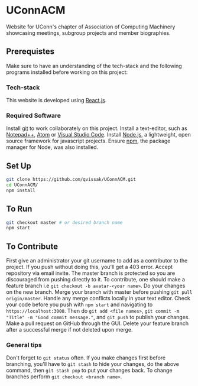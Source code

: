 # UConnACM
Website for UConn's chapter of Association of Computing Machinery showcasing meetings, subgroup projects and member biographies.  

## Prerequistes 
Make sure to have an understanding of the tech-stack and the following programs installed before working on this project:

### Tech-stack
This website is developed using [React.js](https://reactjs.org/).

### Required Software
Install [git](https://git-scm.com/) to work collaborately on this project. 
Install a text-editor, such as [Notepad++](https://notepad-plus-plus.org/download/), [Atom](https://atom.io/) or [Visual Studio Code](https://www.visualstudio.com/downloads/).
Install [Node.js](https://nodejs.org/en/), a lightweight, open source framework for javascript projects. Ensure [npm](https://www.npmjs.com/), the package manager for Node, was also installed. 

## Set Up
```sh
git clone https://github.com/qvissak/UConnACM.git
cd UConnACM/
npm install
```

## To Run
```sh
git checkout master # or desired branch name
npm start
```

## To Contribute
First give an administrator your git username to add as a contributor to the project. If you push without doing this, you'll get a 403 error. Accept repository via email invite.
The master branch is protected so you are discouraged from pushing directly to it.
To contribute, one should make a feature branch i.e `git checkout -b avatar-<your name>`. Do your changes on the new branch. 
Merge your branch with master before pushing `git pull origin/master`. Handle any merge conflicts locally in your text editor. 
Check your code before you push with `npm start` and navigating to `https://localhost:3000`.
Then do `git add <file names>`, `git commit -m "Title" -m "Good commit message."`, and `git push` to publish your changes.
Make a pull request on GitHub through the GUI. Delete your feature branch after a successful merge if not deleted upon merge.

### General tips
Don't forget to `git status` often.
If you make changes first before branching, you'll have to `git stash` to hide your changes, do the above command, then `git stash pop` to put your changes back.
To change branches perform `git checkout <branch name>`.
